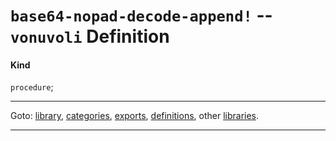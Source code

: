 

<a id='definition__vonuvoli__base64-nopad-decode-append_21'></a>

# `base64-nopad-decode-append!` -- `vonuvoli` Definition


<a id='definition__vonuvoli__base64-nopad-decode-append_21__kind'></a>

#### Kind

`procedure`;

----

Goto: [library](../../vonuvoli/_index.md#library__vonuvoli), [categories](../../vonuvoli/categories/_index.md#toc__vonuvoli__categories), [exports](../../vonuvoli/exports/_index.md#toc__vonuvoli__exports), [definitions](../../vonuvoli/definitions/_index.md#toc__vonuvoli__definitions), other [libraries](../../_libraries.md#toc__libraries).

----

